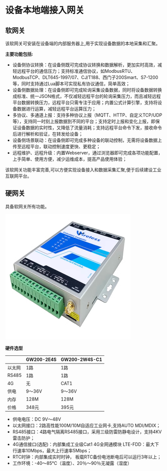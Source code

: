 # 设备本地端接入网关

## 软网关

该软网关可安装在设备端的内部服务器上,用于实现设备数据的本地采集和汇聚。

**主要功能包括:**

- 设备侧协议转换：在设备侧既可完成协议转换和数据解析，更加实时高效，减轻远程平台的通信压力；支持标准通信协议，如ModbusRTU、ModbusTCP、DLT645-1997/07、CJ/T188、西门子200Smart、S7-1200等，同时支持通过Lua脚本可实现私有协议通信，简单高效；
- 设备侧数据处理：在设备侧即可完成轮询采集设备数据，同时将设备数据转换成标准、统一JSON格式，不仅减轻远程平台的轮询采集压力，而且减轻远程平台数据转换压力，远程平台只需专注于应用；内置公式计算引擎，支持将设备数据进行运算，减轻远程平台运算压力；
- 多协议、多通道上报：支持多种协议上报（MQTT、HTTP、自定义TCP/UDP等），支持同一时刻上报数据到不同的平台；支持定时上报和变化上报，即保证设备数据的实时性，又降低了流量消耗；支持远程平台命令下发，接收命令后进行解析和验证，在转发给设备；
- 设备侧场景联动：在设备侧即可完成多种设备的联动控制，无需将设备数据上传至远程平台，联动控制速度更快、更稳定；
- 远程维护、远程升级：内置Webserver，通过浏览器即可完成各项功能配置，上手简单、使用方便，减少运维成本，提高产品使用体验；

该软网关功能丰富完善,可以方便实现设备接入和数据采集汇聚,便于后续建设工业互联网平台。

## 硬网关

具备软网关所有功能。

![](../imgs/extended/gw2.png)

**硬件选型**

|       | GW200-2E4S | GW200-2W4S-C1 |
|-------|-----------|-------------|
| 以太网   | 1路        | 1路          |
| RS485 | 1路        | 1路          |
| 4G    | 无         | CAT1        |
| 供电    | 9～36V     | 9～36V       |
| 内存    | 128M      | 128M        |
| 价格    | 348元      | 395元        |


- 供电电压：DC 9V～48V
- 以太网接口：2路高性能100M/10M自适应工业网卡,支持AUTO MDI/MDIX；
- RS485接口：4路电气隔离RS485接口，采用三级防雷防静电设计，支持4KV雷击防护；
- 4G通信接口(选配)：内部集成工业级Cat1 4G全网通模块 LTE-FDD：最大下行速率10Mbps，最大上行速率5Mbps；
- RTC时钟：内部集成实时时钟， 板载RTC备份电池断电后可以运行3年以上；
- 工作环境：-40～85℃（温度）、20％～90％无凝露（湿度）
